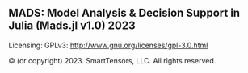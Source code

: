 MADS: Model Analysis & Decision Support in Julia (Mads.jl v1.0) 2023
------

Licensing: GPLv3: http://www.gnu.org/licenses/gpl-3.0.html

© (or copyright) 2023. SmartTensors, LLC. All rights reserved.
